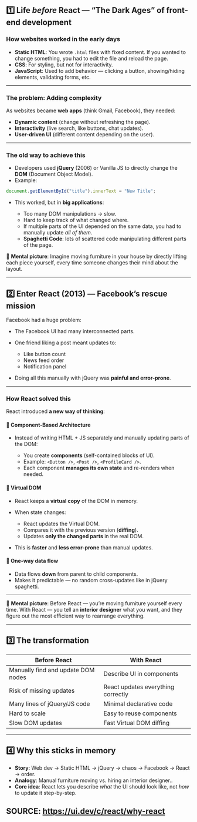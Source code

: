 ## 1️⃣ Life *before* React — “The Dark Ages” of front-end development

### How websites worked in the early days

* **Static HTML**: You wrote `.html` files with fixed content. If you wanted to change something, you had to edit the file and reload the page.
* **CSS**: For styling, but not for interactivity.
* **JavaScript**: Used to add behavior — clicking a button, showing/hiding elements, validating forms, etc.

-----

### The problem: Adding complexity

As websites became **web apps** (think Gmail, Facebook), they needed:

* **Dynamic content** (change without refreshing the page).
* **Interactivity** (live search, like buttons, chat updates).
* **User-driven UI** (different content depending on the user).

---

### The old way to achieve this

* Developers used **jQuery** (2006) or Vanilla JS to directly change the **DOM** (Document Object Model).
* Example:

```js
document.getElementById("title").innerText = "New Title";
```

* This worked, but in **big applications**:

  * Too many DOM manipulations → slow.
  * Hard to keep track of what changed where.
  * If multiple parts of the UI depended on the same data, you had to manually update *all of them*.
  * **Spaghetti Code**: lots of scattered code manipulating different parts of the page.

📌 **Mental picture**: Imagine moving furniture in your house by directly lifting each piece yourself, every time someone changes their mind about the layout.

---

## 2️⃣ Enter React (2013) — Facebook’s rescue mission

Facebook had a huge problem:

* The Facebook UI had many interconnected parts.
* One friend liking a post meant updates to:

  * Like button count
  * News feed order
  * Notification panel
* Doing all this manually with jQuery was **painful and error-prone**.

---

### How React solved this

React introduced **a new way of thinking**:

#### 🧠 Component-Based Architecture

* Instead of writing HTML + JS separately and manually updating parts of the DOM:

  * You create **components** (self-contained blocks of UI).
  * Example: `<Button />`, `<Post />`, `<ProfileCard />`.
  * Each component **manages its own state** and re-renders when needed.

#### 🚀 Virtual DOM

* React keeps a **virtual copy** of the DOM in memory.
* When state changes:

  * React updates the Virtual DOM.
  * Compares it with the previous version (**diffing**).
  * Updates **only the changed parts** in the real DOM.
* This is **faster** and **less error-prone** than manual updates.

#### 🔄 One-way data flow

* Data flows **down** from parent to child components.
* Makes it predictable — no random cross-updates like in jQuery spaghetti.

---

📌 **Mental picture**:
Before React — you’re moving furniture yourself every time.
With React — you tell an **interior designer** what you want, and they figure out the most efficient way to rearrange everything.

---

## 3️⃣ The transformation

| Before React                       | With React                         |
| ---------------------------------- | ---------------------------------- |
| Manually find and update DOM nodes | Describe UI in components          |
| Risk of missing updates            | React updates everything correctly |
| Many lines of jQuery/JS code       | Minimal declarative code           |
| Hard to scale                      | Easy to reuse components           |
| Slow DOM updates                   | Fast Virtual DOM diffing           |

-----

## 4️⃣ Why this sticks in memory

* **Story**: Web dev → Static HTML → jQuery → chaos → Facebook → React → order.
* **Analogy**: Manual furniture moving vs. hiring an interior designer..
* **Core idea**: React lets you describe *what* the UI should look like, not *how* to update it step-by-step.

## SOURCE: https://ui.dev/c/react/why-react
